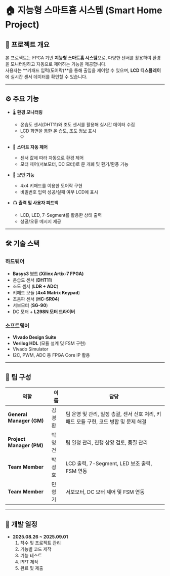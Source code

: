 # 🏠 지능형 스마트홈 시스템 (Smart Home Project)

## 📌 프로젝트 개요
본 프로젝트는 FPGA 기반 **지능형 스마트홈 시스템**으로, 다양한 센서를 활용하여 환경을 모니터링하고 자동으로 제어하는 기능을 제공합니다.  
사용자는 **키패드 입력(도어락)**을 통해 출입을 제어할 수 있으며, **LCD 디스플레이**에 실시간 센서 데이터를 확인할 수 있습니다.

---

## ⚙️ 주요 기능
- 🌡 **환경 모니터링**  
  - 온습도 센서(DHT11)와 조도 센서를 활용해 실시간 데이터 수집  
  - LCD 화면을 통한 온·습도, 조도 정보 표시  
O
- 🤖 **스마트 자동 제어**  
  - 센서 값에 따라 자동으로 환경 제어  
  - 모터 제어(서보모터, DC 모터)로 문 개폐 및 환기/환풍 기능  

- 🔐 **보안 기능**  
  - 4x4 키패드를 이용한 도어락 구현  
  - 비밀번호 입력 성공/실패 여부 LCD에 표시  

- 📺 **출력 및 사용자 피드백**  
  - LCD, LED, 7-Segment를 활용한 상태 출력  
  - 성공/오류 메시지 제공  

---

## 🛠 기술 스택
### 하드웨어
- **Basys3 보드 (Xilinx Artix-7 FPGA)**
- 온습도 센서 (**DHT11**)  
- 조도 센서 (**LDR + ADC**)  
- 키패드 모듈 (**4x4 Matrix Keypad**)  
- 초음파 센서 (**HC-SR04**)  
- 서보모터 (**SG-90**)  
- DC 모터 + **L298N 모터 드라이버**  

### 소프트웨어
- **Vivado Design Suite**
- **Verilog HDL** (모듈 설계 및 FSM 구현)
- Vivado Simulator
- I2C, PWM, ADC 등 FPGA Core IP 활용  

---

## 👥 팀 구성
| 역할 | 이름 | 담당 |
|------|------|------|
| **General Manager (GM)** | 김경환 | 팀 운영 및 관리, 일정 총괄, 센서 신호 처리, 키패드 모듈 구현, 코드 병합 및 문제 해결 |
| **Project Manager (PM)** | 박명건 | 팀 일정 관리, 진행 상황 검토, 품질 관리 |
| **Team Member** | 박성호 | LCD 출력, 7-Segment, LED 보조 출력, FSM 연동 |
| **Team Member** | 민형기 | 서보모터, DC 모터 제어 및 FSM 연동 |

---

## 📅 개발 일정
- **2025.08.26 ~ 2025.09.01**
  1. 착수 및 프로젝트 관리  
  2. 기능별 코드 제작  
  3. 기능 테스트  
  4. PPT 제작  
  5. 완료 및 제출  

